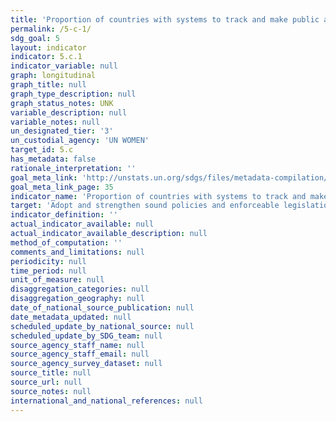 ```yaml
---
title: 'Proportion of countries with systems to track and make public allocations for gender equality and women’s empowerment'
permalink: /5-c-1/
sdg_goal: 5
layout: indicator
indicator: 5.c.1
indicator_variable: null
graph: longitudinal
graph_title: null
graph_type_description: null
graph_status_notes: UNK
variable_description: null
variable_notes: null
un_designated_tier: '3'
un_custodial_agency: 'UN WOMEN'
target_id: 5.c
has_metadata: false
rationale_interpretation: ''
goal_meta_link: 'http://unstats.un.org/sdgs/files/metadata-compilation/Metadata-Goal-5.pdf'
goal_meta_link_page: 35
indicator_name: 'Proportion of countries with systems to track and make public allocations for gender equality and women’s empowerment'
target: 'Adopt and strengthen sound policies and enforceable legislation for the promotion of gender equality and the empowerment of all women and girls at all levels.'
indicator_definition: ''
actual_indicator_available: null
actual_indicator_available_description: null
method_of_computation: ''
comments_and_limitations: null
periodicity: null
time_period: null
unit_of_measure: null
disaggregation_categories: null
disaggregation_geography: null
date_of_national_source_publication: null
date_metadata_updated: null
scheduled_update_by_national_source: null
scheduled_update_by_SDG_team: null
source_agency_staff_name: null
source_agency_staff_email: null
source_agency_survey_dataset: null
source_title: null
source_url: null
source_notes: null
international_and_national_references: null
---
```

